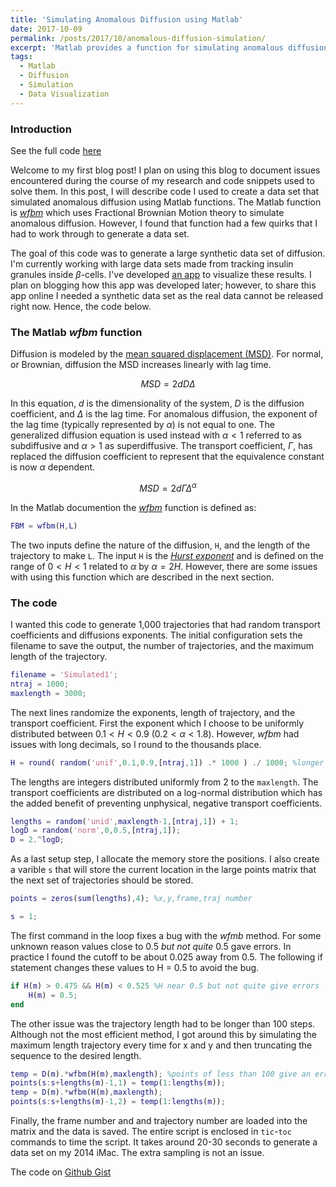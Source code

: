 ```yaml
---
title: 'Simulating Anomalous Diffusion using Matlab'
date: 2017-10-09
permalink: /posts/2017/10/anomalous-diffusion-simulation/
excerpt: 'Matlab provides a function for simulating anomalous diffusion from fractional Brownian motion theory. I show how I used this function to generate a simulated anomalous diffusion data set with random lengths, diffusion constants, and anomalous diffusion exponents.'
tags:
  - Matlab
  - Diffusion
  - Simulation
  - Data Visualization
---
```


### Introduction

See the full code [here](https://gist.github.com/mdaddysman/63c223c42eb73a086b0b0ef563bf7143)    

Welcome to my first blog post! I plan on using this blog to document issues encountered during the course of my research and code snippets used to solve them. In this post, I will describe code I used to create a data set that simulated anomalous diffusion using Matlab functions. The Matlab function is [*wfbm*](https://www.mathworks.com/help/wavelet/ref/wfbm.html) which uses Fractional Brownian Motion theory to simulate anomalous diffusion. However, I found that function had a few quirks that I had to work through to generate a data set.   

The goal of this code was to generate a large synthetic data set of diffusion. I'm currently working with large data sets made from tracking insulin granules inside $\beta$-cells. I've developed [an app](https://mdaddysman.shinyapps.io/trajectory_analysis/) to visualize these results. I plan on blogging how this app was developed later; however, to share this app online I needed a synthetic data set as the real data cannot be released right now. Hence, the code below.

### The Matlab *wfbm* function

Diffusion is modeled by the [mean squared displacement (MSD)](https://en.wikipedia.org/wiki/Mean_squared_displacement). For normal, or Brownian, diffusion the MSD increases linearly with lag time.

$$ MSD = 2dD\Delta $$

In this equation, *d* is the dimensionality of the system, *D* is the diffusion coefficient, and $\Delta$ is the lag time. For anomalous diffusion, the exponent of the lag time (typically represented by $\alpha$) is not equal to one. The generalized diffusion equation is used instead with $\alpha < 1$ referred to as subdiffusive and $\alpha > 1$ as superdiffusive. The transport coefficient, $\Gamma$, has replaced the diffusion coefficient to represent that the equivalence constant is now $\alpha$ dependent.

$$ MSD = 2d\Gamma\Delta^\alpha $$

In the Matlab documention the [*wfbm*](https://www.mathworks.com/help/wavelet/ref/wfbm.html) function is defined as:

```matlab
FBM = wfbm(H,L)
```

The two inputs define the nature of the diffusion, `H`, and the length of the trajectory to make `L`. The input `H` is the [*Hurst exponent*](https://en.wikipedia.org/wiki/Hurst_exponent) and is defined on the range of $0 < H < 1$ related to $\alpha$ by $\alpha = 2H$. However, there are some issues with using this function which are described in the next section.

### The code

I wanted this code to generate 1,000 trajectories that had random transport coefficients and diffusions exponents. The initial configuration sets the filename to save the output, the number of trajectories, and the maximum length of the trajectory.

```matlab
filename = 'Simulated1';
ntraj = 1000;
maxlength = 3000;
```
The next lines randomize the exponents, length of trajectory, and the transport coefficient. First the exponent which I choose to be uniformly distributed between $0.1 < H < 0.9$ ($0.2 < \alpha < 1.8$). However, *wfbm* had issues with long decimals, so I round to the thousands place.

```matlab
H = round( random('unif',0.1,0.9,[ntraj,1]) .* 1000 ) ./ 1000; %longer decimals appear to give problems
```
The lengths are integers distributed uniformly from 2 to the `maxlength`. The transport coefficients are distributed on a log-normal distribution which has the added benefit of preventing unphysical, negative transport coefficients.

```matlab
lengths = random('unid',maxlength-1,[ntraj,1]) + 1;
logD = random('norm',0,0.5,[ntraj,1]);
D = 2.^logD;
```
As a last setup step, I allocate the memory store the positions.  I also create a varible `s` that will store the current location in the large points matrix that the next set of trajectories should be stored.

```matlab
points = zeros(sum(lengths),4); %x,y,frame,traj number

s = 1;
```

The first command in the loop fixes a bug with the *wfmb* method. For some unknown reason values close to 0.5 *but not quite* 0.5 gave errors. In practice I found the cutoff to be about 0.025 away from 0.5. The following if statement changes these values to H = 0.5 to avoid the bug.

```matlab
if H(m) > 0.475 && H(m) < 0.525 %H near 0.5 but not quite give errors
    H(m) = 0.5;
end
```

The other issue was the trajectory length had to be longer than 100 steps. Although not the most efficient method, I got around this by simulating the maximum length trajectory every time for x and y and then truncating the sequence to the desired length.

```matlab
temp = D(m).*wfbm(H(m),maxlength); %points of less than 100 give an error. Just subsample.
points(s:s+lengths(m)-1,1) = temp(1:lengths(m));
temp = D(m).*wfbm(H(m),maxlength);
points(s:s+lengths(m)-1,2) = temp(1:lengths(m));
```
Finally, the frame number and and trajectory number are loaded into the matrix and the data is saved. The entire script is enclosed in `tic`-`toc` commands to time the script. It takes around 20-30 seconds to generate a data set on my 2014 iMac. The extra sampling is not an issue.

The code on [Github Gist](https://gist.github.com/mdaddysman/63c223c42eb73a086b0b0ef563bf7143)
